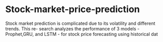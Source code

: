 # Stock-market-price-prediction
Stock market prediction is complicated due to its volatility and different trends. This re- search analyzes the performance of 3 models - Prophet,GRU, and LSTM - for stock price forecasting using historical dat
